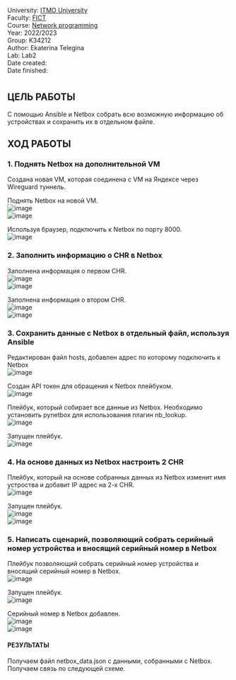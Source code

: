 University: [ITMO University](https://itmo.ru/ru/)  
Faculty: [FICT](https://fict.itmo.ru)  
Course: [Network programming](https://github.com/itmo-ict-faculty/network-programming)  
Year: 2022/2023  
Group: K34212  
Author: Ekaterina Telegina  
Lab: Lab2  
Date created:  
Date finished: 
# 
## ЦЕЛЬ РАБОТЫ
С помощью Ansible и Netbox собрать всю возможную информацию об устройствах и сохранить их в отдельном файле.
## ХОД РАБОТЫ
### 1. Поднять Netbox на дополнительной VM
Создана новая VM, которая соединена с VM на Яндексе через Wireguard туннель.

Поднять Netbox на новой VM.  
![image](https://user-images.githubusercontent.com/61542577/205424959-0e933652-2ffe-446c-add2-8a075f44e42f.png)  
![image](https://user-images.githubusercontent.com/61542577/205443062-64a17558-43cc-4d32-b5a6-601604be95a7.png)


Используя браузер, подключить к Netbox по порту 8000.  
![image](https://user-images.githubusercontent.com/61542577/205443077-fab0ccde-545e-44eb-8401-4ff4dd6ec0a6.png)

### 2. Заполнить информацию о CHR в Netbox
Заполнена информация о первом CHR.  
![image](https://user-images.githubusercontent.com/61542577/205425444-c3668a6c-cdc2-4406-9037-77862e37ca32.png)  
![image](https://user-images.githubusercontent.com/61542577/205425453-db266463-da2d-44cb-ab04-fc0dadbb5261.png)

Заполнена информация о втором CHR.  
![image](https://user-images.githubusercontent.com/61542577/205425470-bfc4bec1-a2d6-4330-bd2b-98171f094e06.png)  
![image](https://user-images.githubusercontent.com/61542577/205425482-b7b3ba67-040f-40eb-9e4f-effdab80a2b2.png)

### 3. Сохранить данные с Netbox в отдельный файл, используя Ansible
Редактирован файл hosts, добавлен адрес по которому подключить к Netbox  
![image](https://user-images.githubusercontent.com/61542577/205442012-3ce5c310-0343-43bd-94db-106080c50fae.png)

Создан API токен для обращения к Netbox плейбуком.  
![image](https://user-images.githubusercontent.com/61542577/205442842-d1e1e753-ca51-4607-83f3-3e088dfc3b6e.png)

Плейбук, который собирает все данные из Netbox. Необходимо установить pynetbox для использования плагин nb_lookup.  
![image](https://user-images.githubusercontent.com/61542577/205444727-7c23cb21-03f0-4306-920b-39fb92a0359c.png)

Запущен плейбук.  
![image](https://user-images.githubusercontent.com/61542577/205444874-89ffdd86-b421-45ab-a75d-1862e6cb2a5e.png)

### 4. На основе данных из Netbox настроить 2 CHR
Плейбук, который на основе собранных данных из Netbox изменит имя устроства и добавит IP адрес на 2-х CHR.  
![image](https://user-images.githubusercontent.com/61542577/205447154-e71ef145-4f74-4c43-8edb-b4fb987cdd3a.png)

Запущен плейбук.  
![image](https://user-images.githubusercontent.com/61542577/205447198-46b54f72-658b-4a88-87e3-977fc9a98cb0.png)  
![image](https://user-images.githubusercontent.com/61542577/205447219-465dc3f6-d683-4e78-86bd-fe8e9c4d8faf.png)

### 5. Написать сценарий, позволяющий собрать серийный номер устройства и вносящий серийный номер в Netbox
Плейбук позволяющий собрать серийный номер устройства и вносящий серийный номер в Netbox.  
![image](https://user-images.githubusercontent.com/61542577/205449233-a787fa94-ef16-4bf6-ad9f-ad9d6a71f31e.png)

Запущен плейбук.  
![image](https://user-images.githubusercontent.com/61542577/205449369-0711421d-c6a5-4617-bd6e-6847e166a55d.png)

Серийный номер в Netbox добавлен.  
![image](https://user-images.githubusercontent.com/61542577/205449588-385266e1-cad9-4d0a-be03-9677680eae45.png)  
![image](https://user-images.githubusercontent.com/61542577/205449597-98c70af2-7bbb-417c-b614-b0ad86ba4b96.png)

#### РЕЗУЛЬТАТЫ
Получаем файл netbox_data.json с данными, собранными с Netbox.  
Получаем связь по следующей схеме.  



